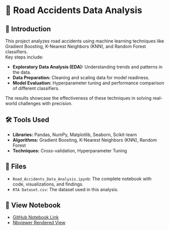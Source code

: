 # 🚗 Road Accidents Data Analysis  

## 📖 Introduction  
This project analyzes road accidents using machine learning techniques like Gradient Boosting, K-Nearest Neighbors (KNN), and Random Forest classifiers.  
Key steps include:  
- **Exploratory Data Analysis (EDA):** Understanding trends and patterns in the data.  
- **Data Preparation:** Cleaning and scaling data for model readiness.  
- **Model Evaluation:** Hyperparameter tuning and performance comparison of different classifiers.  

The results showcase the effectiveness of these techniques in solving real-world challenges with precision.  

## 🛠️ Tools Used  
- **Libraries:** Pandas, NumPy, Matplotlib, Seaborn, Scikit-learn  
- **Algorithms:** Gradient Boosting, K-Nearest Neighbors (KNN), Random Forest  
- **Techniques:** Cross-validation, Hyperparameter Tuning  

## 📁 Files  
- `Road_Accidents_Data_Analysis.ipynb`: The complete notebook with code, visualizations, and findings.  
- `RTA Dataset.csv`: The dataset used in this analysis.  
 
## 🔗 View Notebook  
- [GitHub Notebook Link](https://github.com/Rishithagovini/Road_accidents_dataanalysis/blob/main/Road_Accidents_Data_analysis.ipynb)  
- [Nbviewer Rendered View](https://nbviewer.org/github/Rishithagovini/Road_accidents_dataanalysis/blob/main/Road_Accidents_Data_analysis.ipynb)  
